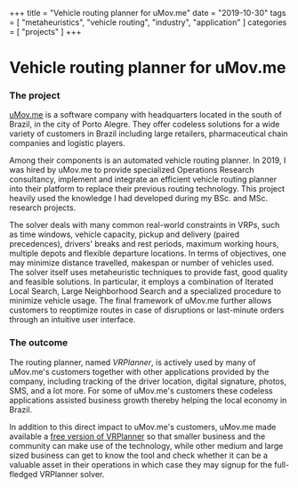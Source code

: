 +++
title = "Vehicle routing planner for uMov.me"
date = "2019-10-30"
tags = [
    "metaheuristics",
    "vehicle routing",
    "industry",
    "application"
]
categories = [
    "projects"
]
+++

# Vehicle routing planner for uMov.me
<!--more-->

### The project

[uMov.me](https://www.umov.me/) is a software company with headquarters located in the south of Brazil, in the city of Porto Alegre. They offer codeless solutions for a wide variety of customers in Brazil including large retailers, pharmaceutical chain companies and logistic players.

Among their components is an automated vehicle routing planner. In 2019, I was hired by uMov.me to provide specialized Operations Research consultancy, implement and integrate an efficient vehicle routing planner into their platform to replace their previous routing technology. This project heavily used the knowledge I had developed during my BSc. and MSc. research projects.

The solver deals with many common real-world constraints in VRPs, such as time windows, vehicle capacity, pickup and delivery (paired precedences), drivers' breaks and rest periods, maximum working hours, multiple depots and flexible departure locations. In terms of objectives, one may minimize distance travelled, makespan or number of vehicles used. The solver itself uses metaheuristic techniques to provide fast, good quality and feasible solutions. In particular, it employs a combination of Iterated Local Search, Large Neighborhood Search and a specialized procedure to minimize vehicle usage. The final framework of uMov.me further allows customers to reoptimize routes in case of disruptions or last-minute orders through an intuitive user interface.

### The outcome

The routing planner, named *VRPlanner*, is actively used by many of uMov.me's customers together with other applications provided by the company, including tracking of the driver location, digital signature, photos, SMS,  and a lot more. For some of uMov.me's customers these codeless applications assisted business growth thereby helping the local economy in Brazil.

In addition to this direct impact to uMov.me's customers, uMov.me made available a [free version of VRPlanner](https://rotas.umov.me/) so that smaller business and the community can make use of the technology, while other medium and large sized business can get to know the tool and check whether it can be a valuable asset in their operations in which case they may signup for the full-fledged VRPlanner solver. 






